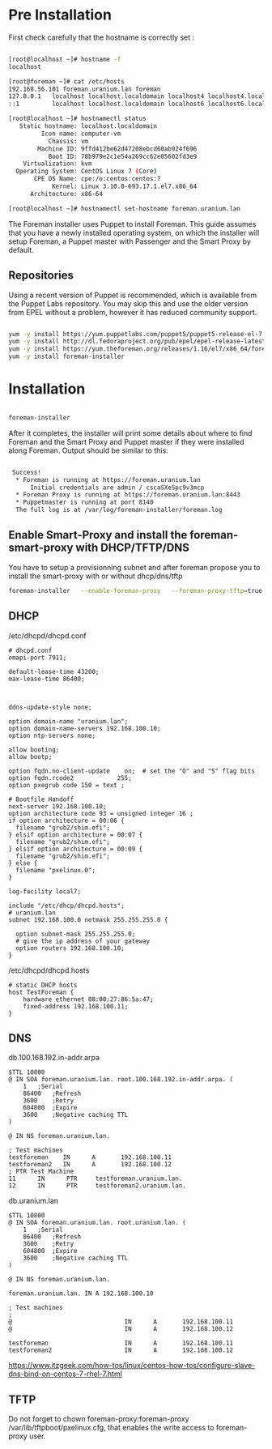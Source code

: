 # Pre Installation

First check carefully that the hostname is correctly set :

```bash

[root@localhost ~]# hostname -f
localhost

[root@foreman ~]# cat /etc/hosts
192.168.56.101 foreman.uranium.lan foreman
127.0.0.1   localhost localhost.localdomain localhost4 localhost4.localdomain4
::1         localhost localhost.localdomain localhost6 localhost6.localdomain6

[root@localhost ~]# hostnamectl status
   Static hostname: localhost.localdomain
         Icon name: computer-vm
           Chassis: vm
        Machine ID: 9ffd412be62d47208ebcd60ab924f696
           Boot ID: 78b979e2c1e54a269cc62e05602fd3e9
    Virtualization: kvm
  Operating System: CentOS Linux 7 (Core)
       CPE OS Name: cpe:/o:centos:centos:7
            Kernel: Linux 3.10.0-693.17.1.el7.x86_64
      Architecture: x86-64

[root@localhost ~]# hostnamectl set-hostname foreman.uranium.lan

```

The Foreman installer uses Puppet to install Foreman. This guide assumes that you have a newly installed operating system, on which the installer will setup Foreman, a Puppet master with Passenger and the Smart Proxy by default.

## Repositories

Using a recent version of Puppet is recommended, which is available from the Puppet Labs repository. You may skip this and use the older version from EPEL without a problem, however it has reduced community support.

```bash

yum -y install https://yum.puppetlabs.com/puppet5/puppet5-release-el-7.noarch.rpm
yum -y install http://dl.fedoraproject.org/pub/epel/epel-release-latest-7.noarch.rpm
yum -y install https://yum.theforeman.org/releases/1.16/el7/x86_64/foreman-release.rpm
yum -y install foreman-installer
```

# Installation 
```bash

foreman-installer

```
After it completes, the installer will print some details about where to find Foreman and the Smart Proxy and Puppet master if they were installed along Foreman. Output should be similar to this:

```bash

 Success!
  * Foreman is running at https://foreman.uranium.lan
      Initial credentials are admin / cscaSXeSpc9v3mcp
  * Foreman Proxy is running at https://foreman.uranium.lan:8443
  * Puppetmaster is running at port 8140
  The full log is at /var/log/foreman-installer/foreman.log
```
## Enable Smart-Proxy and install the foreman-smart-proxy with DHCP/TFTP/DNS

You have to setup a provisionning subnet and after foreman propose you to install the smart-proxy with or without dhcp/dns/tftp

```bash
foreman-installer   --enable-foreman-proxy   --foreman-proxy-tftp=true   --foreman-proxy-tftp-servername=192.168.100.10   --foreman-proxy-dhcp=true   --foreman-proxy-dhcp-interface=enp0s8   --foreman-proxy-dhcp-gateway=192.168.100.10   --foreman-proxy-dhcp-nameservers="192.168.100.10"   --foreman-proxy-dns=true   --foreman-proxy-dns-interface=enp0s8   --foreman-proxy-dns-zone=uranium.lan   --foreman-proxy-dns-reverse=100.168.192.in-addr.arpa   --foreman-proxy-dns-forwarders=130.223.8.20   --foreman-proxy-dns-forwarders=130.223.4.5   --foreman-proxy-foreman-base-url=https://foreman.uranium.lan   --foreman-proxy-oauth-consumer-key=CZyZrs8PhALe9bwdXHSeS86SiQmGEnWW   --foreman-proxy-oauth-consumer-secret=G5LNi5SPdmyymMYEdTkysF8xvJnJAXCW

```

## DHCP
/etc/dhcpd/dhcpd.conf

```
# dhcpd.conf
omapi-port 7911;

default-lease-time 43200;
max-lease-time 86400;



ddns-update-style none;

option domain-name "uranium.lan";
option domain-name-servers 192.168.100.10;
option ntp-servers none;

allow booting;
allow bootp;

option fqdn.no-client-update    on;  # set the "O" and "S" flag bits
option fqdn.rcode2            255;
option pxegrub code 150 = text ;

# Bootfile Handoff
next-server 192.168.100.10;
option architecture code 93 = unsigned integer 16 ;
if option architecture = 00:06 {
  filename "grub2/shim.efi";
} elsif option architecture = 00:07 {
  filename "grub2/shim.efi";
} elsif option architecture = 00:09 {
  filename "grub2/shim.efi";
} else {
  filename "pxelinux.0";
}

log-facility local7;

include "/etc/dhcp/dhcpd.hosts";
# uranium.lan
subnet 192.168.100.0 netmask 255.255.255.0 {

  option subnet-mask 255.255.255.0;
  # give the ip address of your gateway
  option routers 192.168.100.10;
}
```
/etc/dhcpd/dhcpd.hosts
```
# static DHCP hosts
host TestForeman {
    hardware ethernet 08:00:27:86:5a:47;
    fixed-address 192.168.100.11;
}
```
## DNS
db.100.168.192.in-addr.arpa 

```
$TTL 10800
@ IN SOA foreman.uranium.lan. root.100.168.192.in-addr.arpa. (
	1	;Serial
	86400	;Refresh
	3600	;Retry
	604800	;Expire
	3600	;Negative caching TTL
)

@ IN NS foreman.uranium.lan.

; Test machines
testforeman    IN      A       192.168.100.11
testforeman2   IN      A       192.168.100.12
; PTR Test Machine
11      IN      PTR     testforeman.uranium.lan.
12      IN      PTR     testforeman2.uranium.lan.
```


db.uranium.lan
```
$TTL 10800
@ IN SOA foreman.uranium.lan. root.uranium.lan. (
	1	;Serial
	86400	;Refresh
	3600	;Retry
	604800	;Expire
	3600	;Negative caching TTL
)

@ IN NS foreman.uranium.lan.

foreman.uranium.lan. IN A 192.168.100.10

; Test machines
;
@                               IN      A       192.168.100.11
@                               IN      A       192.168.100.12

testforeman                     IN      A       192.168.100.11
testforeman2                    IN      A       192.168.100.12

```

https://www.itzgeek.com/how-tos/linux/centos-how-tos/configure-slave-dns-bind-on-centos-7-rhel-7.html


## TFTP

Do not forget to chown foreman-proxy:foreman-proxy /var/lib/tftpboot/pxelinux.cfg, that enables the write access to foreman-proxy user.


